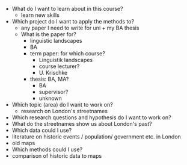 - What do I want to learn about in this course?
	- learn new skills
- Which project do I want to apply the methods to?
	- any paper I need to write for uni + my BA thesis
	- What is the paper for?
		- linguistic landscapes
		- BA
		- term paper: for which course?
			- Linguistik landscapes
			- course lecturer?
			- U. Krischke
		- thesis: BA, MA?
			- BA
			- supervisor?
			- unknown
- Which topic (area) do I want to work on?
	- research on London's streetnames
- Which research questions and hypothesis do I want to work on?
- What do the streetnames show us about London's past?
- Which data could I use?
- literature on historic events / population/ government etc. in London
- old maps
- Which methods could I use?
- comparison of historic data to maps